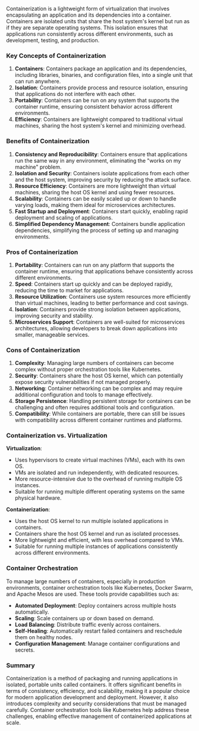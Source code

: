 Containerization is a lightweight form of virtualization that involves encapsulating an application and its dependencies into a container. Containers are isolated units that share the host system's kernel but run as if they are separate operating systems. This isolation ensures that applications run consistently across different environments, such as development, testing, and production.

### Key Concepts of Containerization

1. **Containers**: Containers package an application and its dependencies, including libraries, binaries, and configuration files, into a single unit that can run anywhere.
2. **Isolation**: Containers provide process and resource isolation, ensuring that applications do not interfere with each other.
3. **Portability**: Containers can be run on any system that supports the container runtime, ensuring consistent behavior across different environments.
4. **Efficiency**: Containers are lightweight compared to traditional virtual machines, sharing the host system's kernel and minimizing overhead.

### Benefits of Containerization

1. **Consistency and Reproducibility**: Containers ensure that applications run the same way in any environment, eliminating the "works on my machine" problem.
2. **Isolation and Security**: Containers isolate applications from each other and the host system, improving security by reducing the attack surface.
3. **Resource Efficiency**: Containers are more lightweight than virtual machines, sharing the host OS kernel and using fewer resources.
4. **Scalability**: Containers can be easily scaled up or down to handle varying loads, making them ideal for microservices architectures.
5. **Fast Startup and Deployment**: Containers start quickly, enabling rapid deployment and scaling of applications.
6. **Simplified Dependency Management**: Containers bundle application dependencies, simplifying the process of setting up and managing environments.

### Pros of Containerization

1. **Portability**: Containers can run on any platform that supports the container runtime, ensuring that applications behave consistently across different environments.
2. **Speed**: Containers start up quickly and can be deployed rapidly, reducing the time to market for applications.
3. **Resource Utilization**: Containers use system resources more efficiently than virtual machines, leading to better performance and cost savings.
4. **Isolation**: Containers provide strong isolation between applications, improving security and stability.
5. **Microservices Support**: Containers are well-suited for microservices architectures, allowing developers to break down applications into smaller, manageable services.

### Cons of Containerization

1. **Complexity**: Managing large numbers of containers can become complex without proper orchestration tools like Kubernetes.
2. **Security**: Containers share the host OS kernel, which can potentially expose security vulnerabilities if not managed properly.
3. **Networking**: Container networking can be complex and may require additional configuration and tools to manage effectively.
4. **Storage Persistence**: Handling persistent storage for containers can be challenging and often requires additional tools and configuration.
5. **Compatibility**: While containers are portable, there can still be issues with compatibility across different container runtimes and platforms.

### Containerization vs. Virtualization

**Virtualization**:
- Uses hypervisors to create virtual machines (VMs), each with its own OS.
- VMs are isolated and run independently, with dedicated resources.
- More resource-intensive due to the overhead of running multiple OS instances.
- Suitable for running multiple different operating systems on the same physical hardware.

**Containerization**:
- Uses the host OS kernel to run multiple isolated applications in containers.
- Containers share the host OS kernel and run as isolated processes.
- More lightweight and efficient, with less overhead compared to VMs.
- Suitable for running multiple instances of applications consistently across different environments.

### Container Orchestration

To manage large numbers of containers, especially in production environments, container orchestration tools like Kubernetes, Docker Swarm, and Apache Mesos are used. These tools provide capabilities such as:

- **Automated Deployment**: Deploy containers across multiple hosts automatically.
- **Scaling**: Scale containers up or down based on demand.
- **Load Balancing**: Distribute traffic evenly across containers.
- **Self-Healing**: Automatically restart failed containers and reschedule them on healthy nodes.
- **Configuration Management**: Manage container configurations and secrets.

### Summary

Containerization is a method of packaging and running applications in isolated, portable units called containers. It offers significant benefits in terms of consistency, efficiency, and scalability, making it a popular choice for modern application development and deployment. However, it also introduces complexity and security considerations that must be managed carefully. Container orchestration tools like Kubernetes help address these challenges, enabling effective management of containerized applications at scale.
